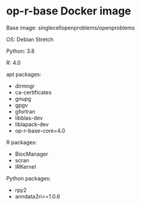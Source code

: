# op-r-base Docker image

Base image: singlecellopenproblems/openproblems

OS: Debian Stretch

Python: 3.8

R: 4.0

apt packages:

* dirmngr
* ca-certificates
* gnupg
* gpgv
* gfortran
* libblas-dev
* liblapack-dev
* op-r-base-core=4.0

R packages:

* BiocManager
* scran
* IRKernel

Python packages:

* rpy2
* anndata2ri>=1.0.6
